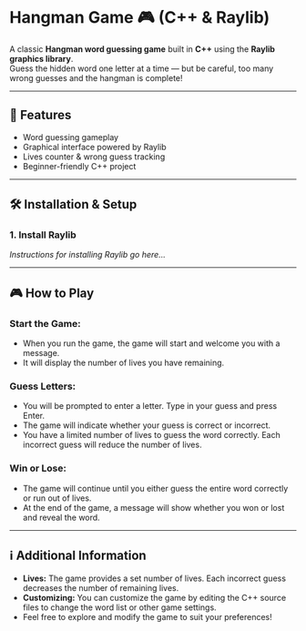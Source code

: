 # Hangman Game 🎮 (C++ & Raylib)

A classic **Hangman word guessing game** built in **C++** using the **Raylib graphics library**.  
Guess the hidden word one letter at a time — but be careful, too many wrong guesses and the hangman is complete!

---

## 🚀 Features
- Word guessing gameplay
- Graphical interface powered by Raylib
- Lives counter & wrong guess tracking
- Beginner-friendly C++ project

---

## 🛠️ Installation & Setup

### 1. Install Raylib
*Instructions for installing Raylib go here...*

---

## 🎮 How to Play

### Start the Game:
- When you run the game, the game will start and welcome you with a message.
- It will display the number of lives you have remaining.

### Guess Letters:
- You will be prompted to enter a letter. Type in your guess and press Enter.
- The game will indicate whether your guess is correct or incorrect.
- You have a limited number of lives to guess the word correctly. Each incorrect guess will reduce the number of lives.

### Win or Lose:
- The game will continue until you either guess the entire word correctly or run out of lives.
- At the end of the game, a message will show whether you won or lost and reveal the word.

---

## ℹ️ Additional Information
- **Lives:** The game provides a set number of lives. Each incorrect guess decreases the number of remaining lives.
- **Customizing:** You can customize the game by editing the C++ source files to change the word list or other game settings.
- Feel free to explore and modify the game to suit your preferences!
